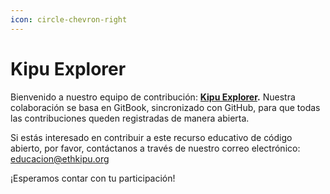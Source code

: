 ```yaml
---
icon: circle-chevron-right
---
```


# Kipu Explorer

Bienvenido a nuestro equipo de contribución: [**Kipu Explorer**](https://ethkipu.notion.site/ES-Manual-Kipu-Explorer-fc6cc67029064bce8b33b36509b60da6)**.** Nuestra colaboración se basa en GitBook, sincronizado con GitHub, para que todas las contribuciones queden registradas de manera abierta.&#x20;

Si estás interesado en contribuir a este recurso educativo de código abierto, por favor, contáctanos a través de nuestro correo electrónico: [educacion@ethkipu.org](mailto:educacion@ethkipu.org)

¡Esperamos contar con tu participación!
